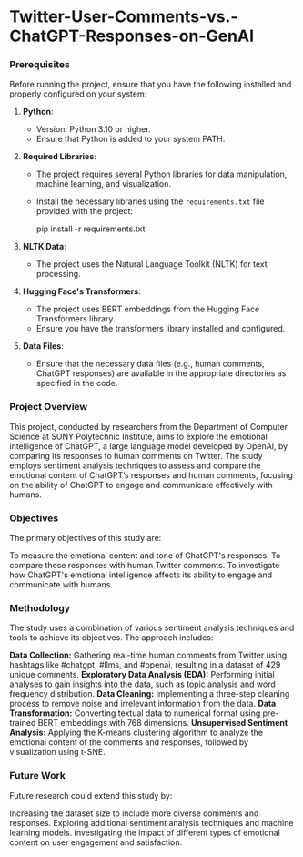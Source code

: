 # Twitter-User-Comments-vs.-ChatGPT-Responses-on-GenAI

### Prerequisites

Before running the project, ensure that you have the following installed and properly configured on your system:

1. **Python**:
   - Version: Python 3.10 or higher.
   - Ensure that Python is added to your system PATH.

2. **Required Libraries**:
   - The project requires several Python libraries for data manipulation, machine learning, and visualization.
   - Install the necessary libraries using the `requirements.txt` file provided with the project:
     
     pip install -r requirements.txt

3. **NLTK Data**:
   - The project uses the Natural Language Toolkit (NLTK) for text processing.

5. **Hugging Face's Transformers**:
   - The project uses BERT embeddings from the Hugging Face Transformers library.
   - Ensure you have the transformers library installed and configured.

6. **Data Files**:
   - Ensure that the necessary data files (e.g., human comments, ChatGPT responses) are available in the appropriate directories as specified in the code.
  

### Project Overview

This project, conducted by researchers from the Department of Computer Science at SUNY Polytechnic Institute, aims to explore the emotional intelligence of ChatGPT, a large language model developed by OpenAI, by comparing its responses to human comments on Twitter. The study employs sentiment analysis techniques to assess and compare the emotional content of ChatGPT’s responses and human comments, focusing on the ability of ChatGPT to engage and communicate effectively with humans.

### Objectives
The primary objectives of this study are:

To measure the emotional content and tone of ChatGPT's responses.
To compare these responses with human Twitter comments.
To investigate how ChatGPT's emotional intelligence affects its ability to engage and communicate with humans.


### Methodology

The study uses a combination of various sentiment analysis techniques and tools to achieve its objectives. The approach includes:

**Data Collection:** Gathering real-time human comments from Twitter using hashtags like #chatgpt, #llms, and #openai, resulting in a dataset of 429 unique comments.
**Exploratory Data Analysis (EDA):** Performing initial analyses to gain insights into the data, such as topic analysis and word frequency distribution.
**Data Cleaning:** Implementing a three-step cleaning process to remove noise and irrelevant information from the data.
**Data Transformation:** Converting textual data to numerical format using pre-trained BERT embeddings with 768 dimensions.
**Unsupervised Sentiment Analysis:** Applying the K-means clustering algorithm to analyze the emotional content of the comments and responses, followed by visualization using t-SNE.

### Future Work
Future research could extend this study by:

Increasing the dataset size to include more diverse comments and responses.
Exploring additional sentiment analysis techniques and machine learning models.
Investigating the impact of different types of emotional content on user engagement and satisfaction.
